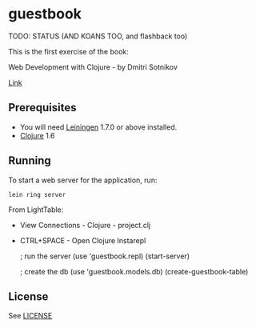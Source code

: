 # guestbook

TODO: STATUS (AND KOANS TOO, and flashback too)

This is the first exercise of the book:

Web Development with Clojure - by Dmitri Sotnikov

[Link](https://pragprog.com/book/dswdcloj/web-development-with-clojure)

## Prerequisites

* You will need [Leiningen][1] 1.7.0 or above installed.
* [Clojure][2] 1.6


[1]: https://github.com/technomancy/leiningen
[2]: http://clojure.org

## Running

To start a web server for the application, run:

    lein ring server

From LightTable:

* View Connections - Clojure - project.clj
* CTRL+SPACE - Open Clojure Instarepl


    ; run the server
    (use 'guestbook.repl)
    (start-server)

    ; create the db
    (use 'guestbook.models.db)
    (create-guestbook-table)


## License

See [LICENSE](LICENSE)
